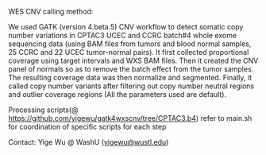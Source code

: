 WES CNV calling method:

We used GATK (version 4.beta.5) CNV workflow to detect somatic copy number variations in CPTAC3 UCEC and CCRC batch#4 whole exome sequencing data (using BAM files from tumors and blood normal samples, 25 CCRC and 22 UCEC tumor-normal pairs). It first collected proportional coverage using target intervals and WXS BAM files. Then it created the CNV panel of normals so as to remove the batch effect from the tumor samples. The resulting coverage data was then normalize and segmented. Finally, it called copy number variants after filtering out copy number neutral regions and outlier coverage regions (All the parameters used are default).

Processing scripts(@ https://github.com/yigewu/gatk4wxscnv/tree/CPTAC3.b4)
	refer to main.sh for coordination of specific scripts for each step
	
Contact: Yige Wu @ WashU (yigewu@wustl.edu)

